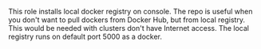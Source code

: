 This role installs local docker registry on console.  The repo is useful when you don't want to pull dockers from Docker Hub, but from local registry.  This would be needed with clusters don't have Internet access.  The local registry runs on default port 5000 as a docker.

